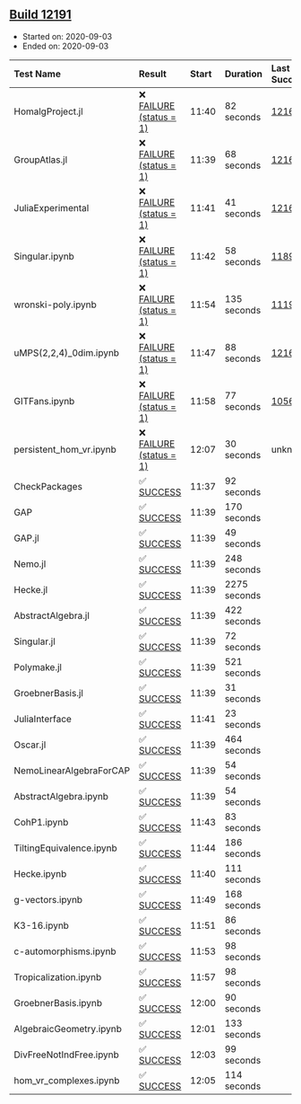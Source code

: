 ## [Build 12191](https://oscarci.mathematik.uni-kl.de/job/oscar/12191/)

* Started on: 2020-09-03
* Ended on: 2020-09-03

| Test Name    | Result | Start | Duration | Last Success | First Failure |
|:-------------|:-------|:------|:---------|:-------------|:--------------|
| HomalgProject.jl | ❌ [FAILURE (status = 1)](https://oscarci.mathematik.uni-kl.de/job/oscar/12191/artifact/logs/build-12191/HomalgProject.jl.log) | 11:40 | 82 seconds | [12167](https://oscarci.mathematik.uni-kl.de/job/oscar/12167/) | [12168](https://oscarci.mathematik.uni-kl.de/job/oscar/12168/) |
| GroupAtlas.jl | ❌ [FAILURE (status = 1)](https://oscarci.mathematik.uni-kl.de/job/oscar/12191/artifact/logs/build-12191/GroupAtlas.jl.log) | 11:39 | 68 seconds | [12167](https://oscarci.mathematik.uni-kl.de/job/oscar/12167/) | [12168](https://oscarci.mathematik.uni-kl.de/job/oscar/12168/) |
| JuliaExperimental | ❌ [FAILURE (status = 1)](https://oscarci.mathematik.uni-kl.de/job/oscar/12191/artifact/logs/build-12191/JuliaExperimental.log) | 11:41 | 41 seconds | [12167](https://oscarci.mathematik.uni-kl.de/job/oscar/12167/) | [12168](https://oscarci.mathematik.uni-kl.de/job/oscar/12168/) |
| Singular.ipynb | ❌ [FAILURE (status = 1)](https://oscarci.mathematik.uni-kl.de/job/oscar/12191/artifact/logs/build-12191/Singular.ipynb.log) | 11:42 | 58 seconds | [11893](https://oscarci.mathematik.uni-kl.de/job/oscar/11893/) | [11894](https://oscarci.mathematik.uni-kl.de/job/oscar/11894/) |
| wronski-poly.ipynb | ❌ [FAILURE (status = 1)](https://oscarci.mathematik.uni-kl.de/job/oscar/12191/artifact/logs/build-12191/wronski-poly.ipynb.log) | 11:54 | 135 seconds | [11192](https://oscarci.mathematik.uni-kl.de/job/oscar/11192/) | [11193](https://oscarci.mathematik.uni-kl.de/job/oscar/11193/) |
| uMPS(2,2,4)_0dim.ipynb | ❌ [FAILURE (status = 1)](https://oscarci.mathematik.uni-kl.de/job/oscar/12191/artifact/logs/build-12191/uMPS-2-2-4-_0dim.ipynb.log) | 11:47 | 88 seconds | [12167](https://oscarci.mathematik.uni-kl.de/job/oscar/12167/) | [12168](https://oscarci.mathematik.uni-kl.de/job/oscar/12168/) |
| GITFans.ipynb | ❌ [FAILURE (status = 1)](https://oscarci.mathematik.uni-kl.de/job/oscar/12191/artifact/logs/build-12191/GITFans.ipynb.log) | 11:58 | 77 seconds | [10566](https://oscarci.mathematik.uni-kl.de/job/oscar/10566/) | [10567](https://oscarci.mathematik.uni-kl.de/job/oscar/10567/) |
| persistent_hom_vr.ipynb | ❌ [FAILURE (status = 1)](https://oscarci.mathematik.uni-kl.de/job/oscar/12191/artifact/logs/build-12191/persistent_hom_vr.ipynb.log) | 12:07 | 30 seconds | unknown | unknown |
| CheckPackages | ✅ [SUCCESS](https://oscarci.mathematik.uni-kl.de/job/oscar/12191/artifact/logs/build-12191/CheckPackages.log) | 11:37 | 92 seconds |  |  |
| GAP | ✅ [SUCCESS](https://oscarci.mathematik.uni-kl.de/job/oscar/12191/artifact/logs/build-12191/GAP.log) | 11:39 | 170 seconds |  |  |
| GAP.jl | ✅ [SUCCESS](https://oscarci.mathematik.uni-kl.de/job/oscar/12191/artifact/logs/build-12191/GAP.jl.log) | 11:39 | 49 seconds |  |  |
| Nemo.jl | ✅ [SUCCESS](https://oscarci.mathematik.uni-kl.de/job/oscar/12191/artifact/logs/build-12191/Nemo.jl.log) | 11:39 | 248 seconds |  |  |
| Hecke.jl | ✅ [SUCCESS](https://oscarci.mathematik.uni-kl.de/job/oscar/12191/artifact/logs/build-12191/Hecke.jl.log) | 11:39 | 2275 seconds |  |  |
| AbstractAlgebra.jl | ✅ [SUCCESS](https://oscarci.mathematik.uni-kl.de/job/oscar/12191/artifact/logs/build-12191/AbstractAlgebra.jl.log) | 11:39 | 422 seconds |  |  |
| Singular.jl | ✅ [SUCCESS](https://oscarci.mathematik.uni-kl.de/job/oscar/12191/artifact/logs/build-12191/Singular.jl.log) | 11:39 | 72 seconds |  |  |
| Polymake.jl | ✅ [SUCCESS](https://oscarci.mathematik.uni-kl.de/job/oscar/12191/artifact/logs/build-12191/Polymake.jl.log) | 11:39 | 521 seconds |  |  |
| GroebnerBasis.jl | ✅ [SUCCESS](https://oscarci.mathematik.uni-kl.de/job/oscar/12191/artifact/logs/build-12191/GroebnerBasis.jl.log) | 11:39 | 31 seconds |  |  |
| JuliaInterface | ✅ [SUCCESS](https://oscarci.mathematik.uni-kl.de/job/oscar/12191/artifact/logs/build-12191/JuliaInterface.log) | 11:41 | 23 seconds |  |  |
| Oscar.jl | ✅ [SUCCESS](https://oscarci.mathematik.uni-kl.de/job/oscar/12191/artifact/logs/build-12191/Oscar.jl.log) | 11:39 | 464 seconds |  |  |
| NemoLinearAlgebraForCAP | ✅ [SUCCESS](https://oscarci.mathematik.uni-kl.de/job/oscar/12191/artifact/logs/build-12191/NemoLinearAlgebraForCAP.log) | 11:39 | 54 seconds |  |  |
| AbstractAlgebra.ipynb | ✅ [SUCCESS](https://oscarci.mathematik.uni-kl.de/job/oscar/12191/artifact/logs/build-12191/AbstractAlgebra.ipynb.log) | 11:39 | 54 seconds |  |  |
| CohP1.ipynb | ✅ [SUCCESS](https://oscarci.mathematik.uni-kl.de/job/oscar/12191/artifact/logs/build-12191/CohP1.ipynb.log) | 11:43 | 83 seconds |  |  |
| TiltingEquivalence.ipynb | ✅ [SUCCESS](https://oscarci.mathematik.uni-kl.de/job/oscar/12191/artifact/logs/build-12191/TiltingEquivalence.ipynb.log) | 11:44 | 186 seconds |  |  |
| Hecke.ipynb | ✅ [SUCCESS](https://oscarci.mathematik.uni-kl.de/job/oscar/12191/artifact/logs/build-12191/Hecke.ipynb.log) | 11:40 | 111 seconds |  |  |
| g-vectors.ipynb | ✅ [SUCCESS](https://oscarci.mathematik.uni-kl.de/job/oscar/12191/artifact/logs/build-12191/g-vectors.ipynb.log) | 11:49 | 168 seconds |  |  |
| K3-16.ipynb | ✅ [SUCCESS](https://oscarci.mathematik.uni-kl.de/job/oscar/12191/artifact/logs/build-12191/K3-16.ipynb.log) | 11:51 | 86 seconds |  |  |
| c-automorphisms.ipynb | ✅ [SUCCESS](https://oscarci.mathematik.uni-kl.de/job/oscar/12191/artifact/logs/build-12191/c-automorphisms.ipynb.log) | 11:53 | 98 seconds |  |  |
| Tropicalization.ipynb | ✅ [SUCCESS](https://oscarci.mathematik.uni-kl.de/job/oscar/12191/artifact/logs/build-12191/Tropicalization.ipynb.log) | 11:57 | 98 seconds |  |  |
| GroebnerBasis.ipynb | ✅ [SUCCESS](https://oscarci.mathematik.uni-kl.de/job/oscar/12191/artifact/logs/build-12191/GroebnerBasis.ipynb.log) | 12:00 | 90 seconds |  |  |
| AlgebraicGeometry.ipynb | ✅ [SUCCESS](https://oscarci.mathematik.uni-kl.de/job/oscar/12191/artifact/logs/build-12191/AlgebraicGeometry.ipynb.log) | 12:01 | 133 seconds |  |  |
| DivFreeNotIndFree.ipynb | ✅ [SUCCESS](https://oscarci.mathematik.uni-kl.de/job/oscar/12191/artifact/logs/build-12191/DivFreeNotIndFree.ipynb.log) | 12:03 | 99 seconds |  |  |
| hom_vr_complexes.ipynb | ✅ [SUCCESS](https://oscarci.mathematik.uni-kl.de/job/oscar/12191/artifact/logs/build-12191/hom_vr_complexes.ipynb.log) | 12:05 | 114 seconds |  |  |
